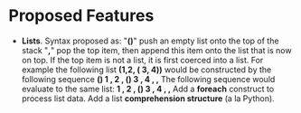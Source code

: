 # Proposed Features #

  * **Lists**. Syntax proposed as: "**()**" push an empty list onto the top of the stack "**,**" pop the top item, then append this item onto the list that is now on top. If the top item is not a list, it is first coerced into a list. For example the following list **(1,2, ( 3, 4))** would be constructed by the following sequence **() 1 , 2 , () 3 , 4 , ,**  The following sequence would evaluate to the same list: **1 , 2 , () 3 , 4 , ,**  Add a **foreach** construct to process list data.  Add a list **comprehension structure** (a la Python).